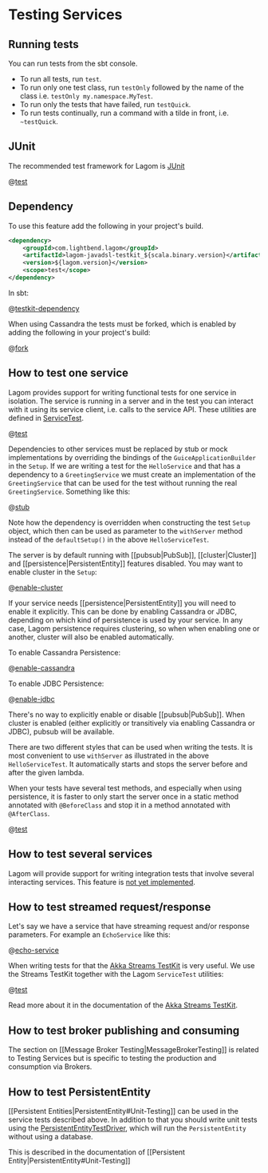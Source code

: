 # Testing Services

## Running tests

You can run tests from the sbt console.

* To run all tests, run `test`.
* To run only one test class, run `testOnly` followed by the name of the class i.e. `testOnly my.namespace.MyTest`.
* To run only the tests that have failed, run `testQuick`.
* To run tests continually, run a command with a tilde in front, i.e. `~testQuick`.

## JUnit

The recommended test framework for Lagom is [JUnit](http://junit.org/)

@[test](code/docs/services/test/SimpleTest.java)

## Dependency

To use this feature add the following in your project's build.

```xml
<dependency>
    <groupId>com.lightbend.lagom</groupId>
    <artifactId>lagom-javadsl-testkit_${scala.binary.version}</artifactId>
    <version>${lagom.version}</version>
    <scope>test</scope>
</dependency>
```

In sbt:

@[testkit-dependency](code/build-service.sbt)

When using Cassandra the tests must be forked, which is enabled by adding the following in your project's build:

@[fork](code/build-service.sbt)

## How to test one service

Lagom provides support for writing functional tests for one service in isolation. The service is running in a server and in the test you can interact with it using its service client, i.e. calls to the service API. These utilities are defined in [ServiceTest](api/index.html?com/lightbend/lagom/javadsl/testkit/ServiceTest.html).

@[test](code/docs/services/test/HelloServiceTest.java)

Dependencies to other services must be replaced by stub or mock implementations by overriding the bindings of the `GuiceApplicationBuilder` in the `Setup`. If we are writing a test for the `HelloService` and that has a dependency to a `GreetingService` we must create an implementation of the `GreetingService` that can be used for the test without running the real `GreetingService`. Something like this:

@[stub](code/docs/services/test/StubDependencies.java)

Note how the dependency is overridden when constructing the test `Setup` object, which then can be used as parameter to the `withServer` method instead of the `defaultSetup()` in the above `HelloServiceTest`.

The server is by default running with [[pubsub|PubSub]], [[cluster|Cluster]] and [[persistence|PersistentEntity]] features disabled. You may want to enable cluster in the `Setup`:

@[enable-cluster](code/docs/services/test/EnablePersistenceCluster.java)

If your service needs [[persistence|PersistentEntity]] you will need to enable it explicitly. This can be done by enabling Cassandra or JDBC, depending on which kind of persistence is used by your service. In any case, Lagom persistence requires clustering, so when when enabling one or another, cluster will also be enabled automatically.

To enable Cassandra Persistence:

@[enable-cassandra](code/docs/services/test/EnablePersistenceCassandra.java)

To enable JDBC Persistence:

@[enable-jdbc](code/docs/services/test/EnablePersistenceJdbc.java)

There's no way to explicitly enable or disable [[pubsub|PubSub]]. When cluster is enabled (either explicitly or transitively via enabling Cassandra or JDBC), pubsub will be available.

There are two different styles that can be used when writing the tests. It is most convenient to use `withServer` as illustrated in the above `HelloServiceTest`. It automatically starts and stops the server before and after the given lambda.

When your tests have several test methods, and especially when using persistence, it is faster to only start the server once in a static method annotated with `@BeforeClass` and stop it in a method annotated with `@AfterClass`.

@[test](code/docs/services/test/AdvancedHelloServiceTest.java)

## How to test several services

Lagom will provide support for writing integration tests that involve several interacting services. This feature is [not yet implemented](https://github.com/lagom/lagom/issues/38).

## How to test streamed request/response

Let's say we have a service that have streaming request and/or response parameters. For example an `EchoService` like this:

@[echo-service](code/docs/services/test/EchoService.java)

When writing tests for that the [Akka Streams TestKit](https://doc.akka.io/docs/akka/2.5/stream/stream-testkit.html?language=java#streams-testkit) is very useful. We use the Streams TestKit together with the Lagom `ServiceTest` utilities:

@[test](code/docs/services/test/EchoServiceTest.java)

Read more about it in the documentation of the [Akka Streams TestKit](https://doc.akka.io/docs/akka/2.5/stream/stream-testkit.html?language=java#streams-testkit).

## How to test broker publishing and consuming

The section on [[Message Broker Testing|MessageBrokerTesting]] is related to Testing Services but is specific to testing the production and consumption via Brokers.

## How to test PersistentEntity

[[Persistent Entities|PersistentEntity#Unit-Testing]] can be used in the service tests described above. In addition to that you should write unit tests using the [PersistentEntityTestDriver](api/index.html?com/lightbend/lagom/javadsl/testkit/PersistentEntityTestDriver.html), which will run the `PersistentEntity` without using a database.

This is described in the documentation of [[Persistent Entity|PersistentEntity#Unit-Testing]]
